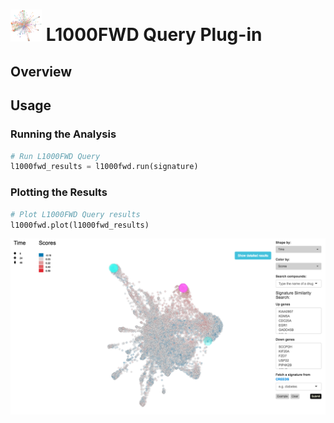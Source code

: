 <img src="img/l1000fwd-icon.png" width="50px"> L1000FWD Query Plug-in
================

Overview
----------------


Usage
----------------
### Running the Analysis
```python
# Run L1000FWD Query
l1000fwd_results = l1000fwd.run(signature)
```


### Plotting the Results
```python
# Plot L1000FWD Query results
l1000fwd.plot(l1000fwd_results)
```
<img src="img/l1000fwd-example.png"> 
